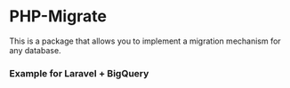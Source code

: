 # PHP-Migrate

This is a package that allows you to implement a migration mechanism for any database.


### Example for Laravel + BigQuery

